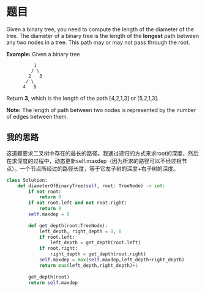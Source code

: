 # 题目

Given a binary tree, you need to compute the length of the diameter of the tree. The diameter of a binary tree is the length of the **longest** path between any two nodes in a tree. This path may or may not pass through the root.

**Example:**
Given a binary tree

```
          1
         / \
        2   3
       / \     
      4   5    
```



Return **3**, which is the length of the path [4,2,1,3] or [5,2,1,3].

**Note:** The length of path between two nodes is represented by the number of edges between them.

## 我的思路

这道题要求二叉树中存在的最长的路径。我通过递归的方式来求root的深度，然后在求深度的过程中，动态更新self.maxdep（因为所求的路径可以不经过根节点）。一个节点所经过的路径长度，等于它左子树的深度+右子树的深度。

```python
class Solution:
    def diameterOfBinaryTree(self, root: TreeNode) -> int:
        if not root:
            return 0
        if not root.left and not root.right:
            return 0
        self.maxdep = 0
        
        def get_depth(root:TreeNode):
            left_depth, right_depth = 0, 0
            if root.left:
                left_depth = get_depth(root.left)
            if root.right:
                right_depth = get_depth(root.right)
            self.maxdep = max(self.maxdep,left_depth+right_depth)
            return max(left_depth,right_depth)+1
        
        get_depth(root)
        return self.maxdep
```

